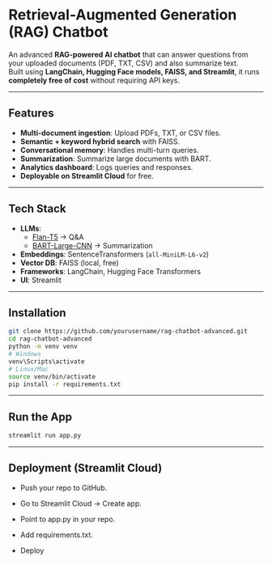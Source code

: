 # Retrieval-Augmented Generation (RAG) Chatbot

An advanced **RAG-powered AI chatbot** that can answer questions from your uploaded documents (PDF, TXT, CSV) and also summarize text.  
Built using **LangChain, Hugging Face models, FAISS, and Streamlit**, it runs **completely free of cost** without requiring API keys.  

---

## Features
-  **Multi-document ingestion**: Upload PDFs, TXT, or CSV files.  
-  **Semantic + keyword hybrid search** with FAISS.  
-  **Conversational memory**: Handles multi-turn queries.  
-  **Summarization**: Summarize large documents with BART.  
-  **Analytics dashboard**: Logs queries and responses.  
-  **Deployable on Streamlit Cloud** for free.  

---

##  Tech Stack
- **LLMs**:  
  - [Flan-T5](https://huggingface.co/google/flan-t5-base) → Q&A  
  - [BART-Large-CNN](https://huggingface.co/facebook/bart-large-cnn) → Summarization  
- **Embeddings**: SentenceTransformers (`all-MiniLM-L6-v2`)  
- **Vector DB**: FAISS (local, free)  
- **Frameworks**: LangChain, Hugging Face Transformers  
- **UI**: Streamlit  

---

## Installation
```bash
git clone https://github.com/yourusername/rag-chatbot-advanced.git
cd rag-chatbot-advanced
python -m venv venv
# Windows
venv\Scripts\activate
# Linux/Mac
source venv/bin/activate
pip install -r requirements.txt
```

---

##  Run the App
```bash
streamlit run app.py
```

---

##  Deployment (Streamlit Cloud)
- Push your repo to GitHub.

- Go to Streamlit Cloud → Create app.

- Point to app.py in your repo.

- Add requirements.txt.

- Deploy 
